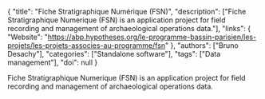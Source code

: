 {
  "title": "Fiche Stratigraphique Numérique (FSN)",
  "description": ["Fiche Stratigraphique Numerique (FSN) is an application project for field recording and management of archaeological operations data."],
  "links": {
    "Website": "https://abp.hypotheses.org/le-programme-bassin-parisien/les-projets/les-projets-associes-au-programme/fsn"
  },
  "authors": ["Bruno Desachy"],
  "categories": ["Standalone software"],
  "tags": ["Data management"],
  "doi": null
}

<!-- Generated by csv2md.R – do not edit by hand -->

Fiche Stratigraphique Numerique (FSN) is an application project for field recording and management of archaeological operations data.